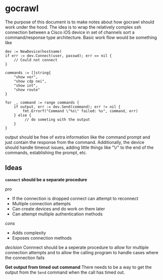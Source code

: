 gocrawl
=======

The purpose of this document is to make notes about how gocrawl should work under the hood. The idea is to wrap the relatively complex ssh connection between a Cisco iOS device in set of channels sort a command/response type architecture. Basic work flow would be something like

```
dev := NewDevice(hostname)
if err := dev.Connect(user, passwd); err == nil {
    // Could not connect
}

commands := []string{
    "show ver",
    "show cdp nei",
    "show int",
    "show route"
}

for _, command := range commands {
    if output, err := dev.Send(command); err != nil {
        fmt.Errorf("Command \"%s\" failed: %s", command, err)
    } else {
         // do someting with the output
    }
}
```

output should be free of extra information like the command prompt and just contain the response from the command. Additionally, the device should handle timeout issues, adding little things like "\r" to the end of the commands, establishing the prompt, etc.


Ideas
-----

**`connect` should be a separate procedure**

_pro_
- If the connection is dropped connect can attempt to reconnect
- Multiple connection attempts
- Can create devices and do work on them later
- Can attempt multiple authentication methods

_cons_
- Adds complexity
- Exposes connection methods

_decision_
Connnect should be a seperate procedure to allow for multiple connection attempts and to allow the calling program to handle cases where the connection fails

**Get output from timed out command**
There needs to be a way to get the output from the `Send` command when the call has timed out.

